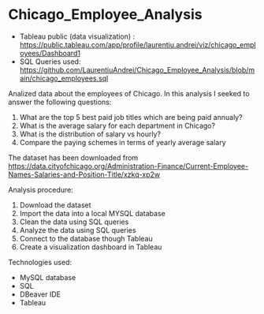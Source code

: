 # Chicago_Employee_Analysis

- Tableau public (data visualization) : https://public.tableau.com/app/profile/laurentiu.andrei/viz/chicago_employees/Dashboard1
- SQL Queries used:  https://github.com/LaurentiuAndrei/Chicago_Employee_Analysis/blob/main/chicago_employees.sql


Analized data about the employees of Chicago.
In this analysis I seeked to answer the following questions:

1. What are the top 5 best paid job titles which are being paid annualy?
2. What is the average salary for each department in Chicago?
3. What is the distribution of salary vs hourly?
4. Compare the paying schemes in terms of yearly average salary

The dataset has been downloaded from https://data.cityofchicago.org/Administration-Finance/Current-Employee-Names-Salaries-and-Position-Title/xzkq-xp2w

Analysis procedure:

1. Download the dataset
2. Import the data into a local MYSQL database
3. Clean the data using  SQL queries
4. Analyze the data using SQL queries
5. Connect to the database though Tableau
6. Create a visualization dashboard in Tableau

Technologies used:
- MySQL database
- SQL
- DBeaver IDE
- Tableau
